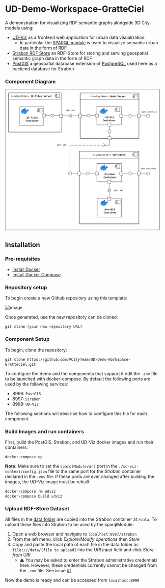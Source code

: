 # UD-Demo-Workspace-GratteCiel

A demonstration for visualizing RDF semantic graphs alongside 3D City models using:
* [UD-Viz](https://github.com/VCityTeam/UD-Viz) as a frontend web application for urban data visualization
  * In particular the [SPARQL module](https://github.com/VCityTeam/UD-Viz/tree/master/src/Widgets/Extensions/SPARQL) is used to visualize semantic urban data in the form of RDF
* [Strabon RDF Store](http://www.strabon.di.uoa.gr/) an RDF-Store for storing and serving geospatial semantic graph data in the form of RDF
* [PostGIS](https://postgis.net/) a geospatial database extension of [PostgreSQL](https://www.postgresql.org/) used here as a backend database for Strabon

### Component Diagram
![SPARQL POC Component Diagram](./UD-Demo_SPARQL_POC_Component_Diagram.svg)

## Installation
### Pre-requisites 

* [Install Docker](https://docs.docker.com/engine/install/)
* [Install Docker Compose](https://docs.docker.com/compose/install/)

### Repository setup
To begin create a new Github repository using this template:

![image](https://user-images.githubusercontent.com/23373264/217045942-5f994e2d-431e-4620-bf76-f1cc1f1d7673.png)

Once generated, use the new repository can be cloned:
```
git clone [your new repository URL]
```

### Component Setup
To begin, clone the repository:
```
git clone https://github.com/VCityTeam/UD-Demo-Workspace-GratteCiel.git
```

To configure the demo and the components that support it edit the `.env` file to be launched with docker-compose. By default the following ports are used by the following services:
- 8996: `PostGIS`
- 8997: `Strabon`
- 8998: `UD-Viz`

The following sections will describe how to configure this file for each component. 

### Build Images and run containers
First, build the PostGIS, Strabon, and UD-Viz docker images and run their containers:
```
docker-compose up
```

**Note:** Make sure to set the `sparqlModule/url` port in the `./ud-viz-context/config.json` file to the same port for the _Strabon_ container declared in the `.env` file. If these ports are ever changed after building the images, the _UD-Viz_ image must be rebuilt:
```
docker-compose rm udviz
docker-compose build udviz
```

### Upload RDF-Store Dataset
All files in the [data folder](./strabon-context/data) are copied into the Strabon container at `/data`. To upload these files into Strabon to be used by the sparqlModule:
1. Open a web browser and navigate to `localhost:8997/strabon`
2. From the left menu, click *Explore/Modify operations* then *Store*
3. Copy and paste the local path of each file in the data folder as `file:///data/[file to upload]` into the *URI Input* field and click *Store from URI*
   - ⚠️ You may be asked to enter the Strabon administrative credentials here. However, these credentials currently cannot be changed from the `.env` file. See issue [#1](https://github.com/VCityTeam/UD-Demo-Graph-SPARQL/issues/1).

Now the demo is ready and can be accessed from `localhost:8998`
